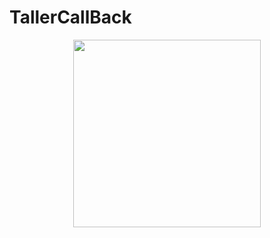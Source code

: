 # TallerCallBack

<p align="center">
  <img src="https://firebasestorage.googleapis.com/v0/b/pythonjuevescmrr.appspot.com/o/flork_llorando.jpg?alt=media&token=1e3e1747-07e2-416a-8f3e-34cb97301c0f" width="300" height="300">
</p>
